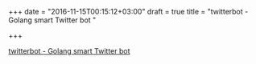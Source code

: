 +++
date = "2016-11-15T00:15:12+03:00"
draft = true
title = "twitterbot - Golang smart Twitter bot "

+++

<p><a href="https://t.co/plC4fgegPm">twitterbot - Golang smart Twitter bot </a></p>
